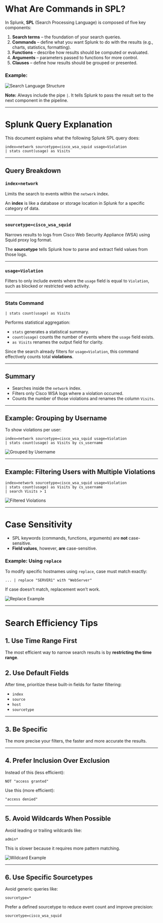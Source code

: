 # What Are Commands in SPL?

In Splunk, **SPL** (Search Processing Language) is composed of five key components:

1. **Search terms** – the foundation of your search queries.
2. **Commands** – define what you want Splunk to do with the results (e.g., charts, statistics, formatting).
3. **Functions** – describe how results should be computed or evaluated.
4. **Arguments** – parameters passed to functions for more control.
5. **Clauses** – define how results should be grouped or presented.

### Example:

![Search Language Structure](https://github.com/user-attachments/assets/2f3c27ee-690c-4e3c-aed8-055480f324cd)

**Note:** Always include the pipe `|`. It tells Splunk to pass the result set to the next component in the pipeline.

---

# Splunk Query Explanation

This document explains what the following Splunk SPL query does:

```spl
index=network sourcetype=cisco_wsa_squid usage=Violation
| stats count(usage) as Visits
```

---

## Query Breakdown

### `index=network`

Limits the search to events within the `network` index.

An **index** is like a database or storage location in Splunk for a specific category of data.

---

### `sourcetype=cisco_wsa_squid`

Narrows results to logs from Cisco Web Security Appliance (WSA) using Squid proxy log format.

The **sourcetype** tells Splunk how to parse and extract field values from those logs.

---

### `usage=Violation`

Filters to only include events where the `usage` field is equal to `Violation`, such as blocked or restricted web activity.

---

### Stats Command

```spl
| stats count(usage) as Visits
```

Performs statistical aggregation:

- `stats` generates a statistical summary.
- `count(usage)` counts the number of events where the `usage` field exists.
- `as Visits` renames the output field for clarity.

Since the search already filters for `usage=Violation`, this command effectively counts total **violations**.

---

## Summary

- Searches inside the `network` index.
- Filters only Cisco WSA logs where a violation occurred.
- Counts the number of those violations and renames the column `Visits`.

---

## Example: Grouping by Username

To show violations per user:

```spl
index=network sourcetype=cisco_wsa_squid usage=Violation
| stats count(usage) as Visits by cs_username
```

![Grouped by Username](https://github.com/user-attachments/assets/60154f97-c1f2-4003-a9b8-63b3259ea65a)

---

## Example: Filtering Users with Multiple Violations

```spl
index=network sourcetype=cisco_wsa_squid usage=Violation
| stats count(usage) as Visits by cs_username
| search Visits > 1
```

![Filtered Violations](https://github.com/user-attachments/assets/72ad30f6-e5b7-4c00-9001-950cd4de4d70)

---

# Case Sensitivity

- SPL keywords (commands, functions, arguments) are **not** case-sensitive.
- **Field values**, however, **are** case-sensitive.

### Example: Using `replace`

To modify specific hostnames using `replace`, case must match exactly:

```spl
... | replace "SERVER1" with "WebServer"
```

If case doesn’t match, replacement won’t work.

![Replace Example](https://github.com/user-attachments/assets/7927fc93-0b1b-4602-9957-5103f5edf915)

---

# Search Efficiency Tips

## 1. Use Time Range First

The most efficient way to narrow search results is by **restricting the time range**.

## 2. Use Default Fields

After time, prioritize these built-in fields for faster filtering:

- `index`
- `source`
- `host`
- `sourcetype`

---

## 3. Be Specific

The more precise your filters, the faster and more accurate the results.

---

## 4. Prefer Inclusion Over Exclusion

Instead of this (less efficient):

```spl
NOT "access granted"
```

Use this (more efficient):

```spl
"access denied"
```

---

## 5. Avoid Wildcards When Possible

Avoid leading or trailing wildcards like:

```spl
admin*
```

This is slower because it requires more pattern matching.

![Wildcard Example](https://github.com/user-attachments/assets/35a98fc4-3669-4d39-9f4d-8f03a89dbfd2)

---

## 6. Use Specific Sourcetypes

Avoid generic queries like:

```spl
sourcetype=*
```

Prefer a defined sourcetype to reduce event count and improve precision:

```spl
sourcetype=cisco_wsa_squid
```
